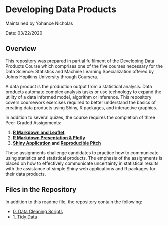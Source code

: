 # Developing Data Products
Maintained by Yohance Nicholas 

Date: 03/22/2020

## Overview
This repository was prepared in partial fulfilment of the Developing Data Products Course which comprises one of the five courses necessary for the Data Science: Statistics and Machine Learning Specialization offered by Johns Hopikins University through Coursera.

A data product is the production output from a statistical analysis. Data products automate complex analysis tasks or use technology to expand the utility of a data informed model, algorithm or inference. This repository covers coursework exercises required to better understand the basics of creating data products using Shiny, R packages, and interactive graphics. 

In addition to several quizes, the course requires the completion of three Peer-Graded Assignments:

1. [**R Markdown and Leaflet**](https://yohance-nicholas.github.io/Developing-Data-Products/1_R_Markdown_and_Leaflet.html)
2. [**R Markdown Presentation & Plotly**](https://yohance-nicholas.github.io/Developing-Data-Products/2_R_Markdown_Presentation.html)
3. **[Shiny Application](https://yohance-nicholas.shinyapps.io/covid19_regression_map/) and [Reproducible Pitch](https://rpubs.com/yohance-nicholas/covid19_regression_map)**

These assignments challenge candidates to practice how to communicate using statistics and statistical products. The emphasis of the assignments is placed on how to effectively communicate uncertainty in statistical results with the assistance of simple Shiny web applications and R packages for their data products. 

## Files in the Repository

In addition to this readme file, the repository contain the following:
- [0. Data Cleaning Scripts](https://github.com/yohance-nicholas/Developing-Data-Products/tree/master/0.%20Data%20Cleaning%20Scripts)
- [1. Tidy Data](https://github.com/yohance-nicholas/Developing-Data-Products/tree/master/1.%20Tidy%20Data)
